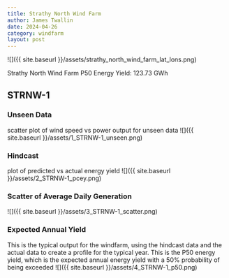 ```yaml
---
title: Strathy North Wind Farm
author: James Twallin
date: 2024-04-26
category: windfarm
layout: post
---
```

![]({{ site.baseurl }}/assets/strathy_north_wind_farm_lat_lons.png)

Strathy North Wind Farm P50 Energy Yield: 123.73 GWh

STRNW-1
-------------
### Unseen Data 
scatter plot of wind speed vs power output for unseen data
![]({{ site.baseurl }}/assets/1_STRNW-1_unseen.png)
### Hindcast 
plot of predicted vs actual energy yield
![]({{ site.baseurl }}/assets/2_STRNW-1_pcey.png)
### Scatter of Average Daily Generation 

![]({{ site.baseurl }}/assets/3_STRNW-1_scatter.png)
### Expected Annual Yield 
This is the typical output for the windfarm, using the hindcast data and the actual data to create a profile for the typical year. This is the P50 energy yield, which is the expected annual energy yield with a 50% probability of being exceeded
![]({{ site.baseurl }}/assets/4_STRNW-1_p50.png)


